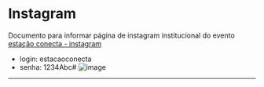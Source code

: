 # Instagram

Documento para informar página de instagram institucional do evento
[estação conecta - instagram](https://www.instagram.com/estacaoconecta/)

- login: estacaoconecta 
- senha: 1234Abc#
![image](https://github.com/JoaoIto/Sistemas-De-Informacao/assets/78181193/8eb74574-f794-47b7-a27c-d230c1b58b25)

---
